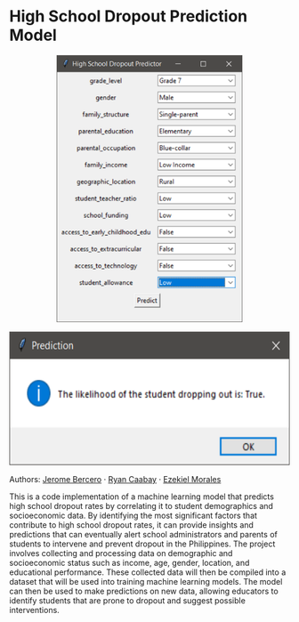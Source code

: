 # High School Dropout Prediction Model

<p align="center">
  <img src="images/high_school_dropout_predictor.png" height="480">
</p>

<p align="center">
  <img src="images/prediction.png" height="240">
</p>

Authors: [Jerome Bercero](https://www.linkedin.com/in/jerome-esguerra-bercero/) · [Ryan Caabay](https://www.linkedin.com/in/ryancaabay/) · [Ezekiel Morales](https://www.linkedin.com/in/ezekiel-morales-b06383266/)

This is a code implementation of a machine learning model that predicts high school dropout rates by correlating it to student demographics and socioeconomic data. By identifying the most significant factors that contribute to high school dropout rates, it can provide insights and predictions that can eventually alert school administrators and parents of students to intervene and prevent dropout in the Philippines. The project involves collecting and processing data on demographic and socioeconomic status such as income, age, gender, location, and educational performance. These collected data will then be compiled into a dataset that will be used into training machine learning models. The model can then be used to make predictions on new data, allowing educators to identify students that are prone to dropout and suggest possible interventions.


